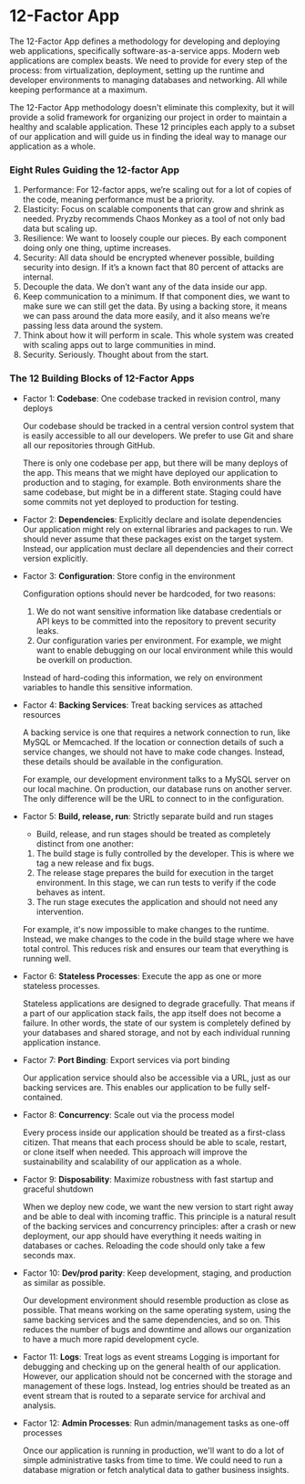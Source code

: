 # 12-Factor App

The 12-Factor App defines a methodology for developing and deploying web applications, specifically software-as-a-service apps. Modern web applications are complex beasts. We need to provide for every step of the process: from virtualization, deployment, setting up the runtime and developer environments to managing databases and networking. All while keeping performance at a maximum.

The 12-Factor App methodology doesn't eliminate this complexity, but it will provide a solid framework for organizing our project in order to maintain a healthy and scalable application. These 12 principles each apply to a subset of our application and will guide us in finding the ideal way to manage our application as a whole.

### **Eight Rules Guiding the 12-factor App**

1. Performance: For 12-factor apps, we’re scaling out for a lot of copies of the code, meaning performance must be a priority.
2. Elasticity: Focus on scalable components that can grow and shrink as needed. Pryzby recommends Chaos Monkey as a tool of not only bad data but scaling up.
3. Resilience: We want to loosely couple our pieces. By each component doing only one thing, uptime increases.
4. Security: All data should be encrypted whenever possible, building security into design. If it’s a known fact that 80 percent of attacks are internal.
5. Decouple the data. We don’t want any of the data inside our app.
6. Keep communication to a minimum. If that component dies, we want to make sure we can still get the data. By using a backing store, it means we can pass around the data more easily, and it also means we’re passing less data around the system.
7. Think about how it will perform in scale. This whole system was created with scaling apps out to large communities in mind.
8. Security. Seriously. Thought about from the start.

### **The 12 Building Blocks of 12-Factor Apps**

* Factor 1: **Codebase**: One codebase tracked in revision control, many deploys

    Our codebase should be tracked in a central version control system that is easily accessible to all our developers. We prefer to use Git and share all our repositories through GitHub.

    There is only one codebase per app, but there will be many deploys of the app. This means that we might have deployed our application to production and to staging, for example. Both environments share the same codebase, but might be in a different state. Staging could have some commits not yet deployed to production for testing.


* Factor 2: **Dependencies**: Explicitly declare and isolate dependencies
    Our application might rely on external libraries and packages to run. We should never assume that these packages exist on the target system. Instead, our application must declare all dependencies and their correct version explicitly.

* Factor 3: **Configuration**: Store config in the environment

    Configuration options should never be hardcoded, for two reasons:

   1.  We do not want sensitive information like database credentials or API keys to be committed into the repository to prevent security leaks.
   2. Our configuration varies per environment. For example, we might want to enable debugging on our local environment while this would be overkill on production.

    Instead of hard-coding this information, we rely on environment variables to handle this sensitive information.

* Factor 4: **Backing Services**: Treat backing services as attached resources

    A backing service is one that requires a network connection to run, like MySQL or Memcached. If the location or connection details of such a service changes, we should not have to make code changes. Instead, these details should be available in the configuration.

    For example, our development environment talks to a MySQL server on our local machine. On production, our database runs on another server. The only difference will be the URL to connect to in the configuration.

* Factor 5: **Build, release, run**: Strictly separate build and run stages

    * Build, release, and run stages should be treated as completely distinct from one another:

    1. The build stage is fully controlled by the developer. This is where we tag a new release and fix bugs.
    2. The release stage prepares the build for execution in the target environment. In this stage, we can run tests to verify if the code behaves as intent.     
    3. The run stage executes the application and should not need any intervention.
   
    For example, it's now impossible to make changes to the runtime. Instead, we make changes to the code in the build stage where we have total control. This reduces risk and ensures our team that everything is running well.




* Factor 6: **Stateless Processes**: Execute the app as one or more stateless processes.

    Stateless applications are designed to degrade gracefully. That means if a part of our application stack fails, the app itself does not become a failure. In other words, the state of our system is completely defined by your databases and shared storage, and not by each individual running application instance.


* Factor 7: **Port Binding**: Export services via port binding

    Our application service should also be accessible via a URL, just as our backing services are. This enables our application to be fully self-contained.



* Factor 8: **Concurrency**: Scale out via the process model

    Every process inside our application should be treated as a first-class citizen. That means that each process should be able to scale, restart, or clone itself when needed. This approach will improve the sustainability and scalability of our application as a whole.


* Factor 9: **Disposability**: Maximize robustness with fast startup and graceful shutdown

    When we deploy new code, we want the new version to start right away and be able to deal with incoming traffic. This principle is a natural result of the backing services and concurrency principles: after a crash or new deployment, our app should have everything it needs waiting in databases or caches. Reloading the code should only take a few seconds max.


* Factor 10: **Dev/prod parity**: Keep development, staging, and production as similar as possible.

    Our development environment should resemble production as close as possible. That means working on the same operating system, using the same backing services and the same dependencies, and so on. This reduces the number of bugs and downtime and allows our organization to have a much more rapid development cycle.

* Factor 11: **Logs**: Treat logs as event streams
    Logging is important for debugging and checking up on the general health of our application. However, our application should not be concerned with the storage and management of these logs. Instead, log entries should be treated as an event stream that is routed to a separate service for archival and analysis.



* Factor 12: **Admin Processes**: Run admin/management tasks as one-off processes

    Once our application is running in production, we'll want to do a lot of simple administrative tasks from time to time. We could need to run a database migration or fetch analytical data to gather business insights.
